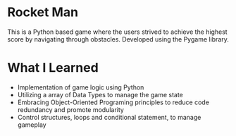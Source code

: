 # Rocket Man
This is a Python based game where the users strived to achieve the highest score by navigating through obstacles. Developed using the Pygame library.
# What I Learned
- Implementation of game logic using Python
- Utilizing a array of Data Types to manage the game state
- Embracing Object-Oriented Programing principles to reduce code redundancy and promote modularity
- Control structures, loops and conditional statement, to manage gameplay
